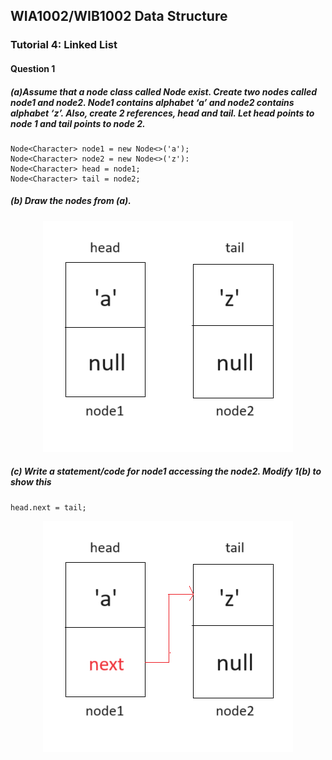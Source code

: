 ## WIA1002/WIB1002 Data Structure
### Tutorial 4: Linked List

#### Question 1
##### (a)Assume that a node class called Node<E> exist. Create two nodes called node1 and node2. Node1 contains alphabet ‘a’ and node2 contains alphabet ‘z’. Also, create 2 references, head and tail. Let head points to node 1 and tail points to node 2.
```plaintext
Node<Character> node1 = new Node<>('a');
Node<Character> node2 = new Node<>('z'):
Node<Character> head = node1;
Node<Character> tail = node2;
```

##### (b) Draw the nodes from (a).
<p align="center">
<img src="Tutoq1.png" alt="Node from (a)" width="400" height="370">
</p>


##### (c)  Write a statement/code for node1 accessing the node2. Modify 1(b) to show this
```plaintext
head.next = tail;
```
<p align="center">
<img src="Tutoq1(c).png" alt="node1 accessing node2 (c)" width="400" height="370">
</p>



